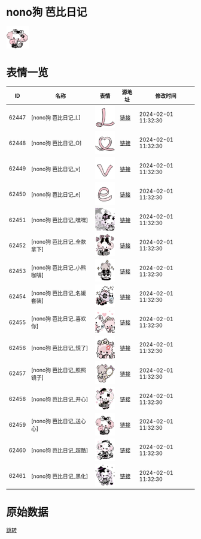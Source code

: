 # nono狗 芭比日记

<img src="./cover.png" height="60" alt="cover" />

# 表情一览

|ID|名称|表情|源地址|修改时间|
|----|----|----|----|----|
|62447|[nono狗 芭比日记_L]|<img src="./pic/062447_%5Bnono狗 芭比日记_L%5D.png" height="60" alt="L"/>|[链接](https://i0.hdslb.com/bfs/garb/7748b5feaf90c803c877a26d626517af12cd3132.png)|2024-02-01 11:32:30|
|62448|[nono狗 芭比日记_O]|<img src="./pic/062448_%5Bnono狗 芭比日记_O%5D.png" height="60" alt="O"/>|[链接](https://i0.hdslb.com/bfs/garb/291fd37fbdd292a2d86dc94ef85ca848d446cfa2.png)|2024-02-01 11:32:30|
|62449|[nono狗 芭比日记_v]|<img src="./pic/062449_%5Bnono狗 芭比日记_v%5D.png" height="60" alt="v"/>|[链接](https://i0.hdslb.com/bfs/garb/5de7c746c553bd860fa9d845de67ccae010c361b.png)|2024-02-01 11:32:30|
|62450|[nono狗 芭比日记_e]|<img src="./pic/062450_%5Bnono狗 芭比日记_e%5D.png" height="60" alt="e"/>|[链接](https://i0.hdslb.com/bfs/garb/c11b0543157101054406e1506a9133406e86809c.png)|2024-02-01 11:32:30|
|62451|[nono狗 芭比日记_嘿嘿]|<img src="./pic/062451_%5Bnono狗 芭比日记_嘿嘿%5D.png" height="60" alt="嘿嘿"/>|[链接](https://i0.hdslb.com/bfs/garb/7bdacd8f9a8f48dcb4074ade6971caac23d554d1.png)|2024-02-01 11:32:30|
|62452|[nono狗 芭比日记_全款拿下]|<img src="./pic/062452_%5Bnono狗 芭比日记_全款拿下%5D.png" height="60" alt="全款拿下"/>|[链接](https://i0.hdslb.com/bfs/garb/d19589e40ac247d995f51702ba29d86edb5bea07.png)|2024-02-01 11:32:30|
|62453|[nono狗 芭比日记_小熊咖啡]|<img src="./pic/062453_%5Bnono狗 芭比日记_小熊咖啡%5D.png" height="60" alt="小熊咖啡"/>|[链接](https://i0.hdslb.com/bfs/garb/171ac412c5c9ecef3192733cea5f54ec8889bf0b.png)|2024-02-01 11:32:30|
|62454|[nono狗 芭比日记_名媛套装]|<img src="./pic/062454_%5Bnono狗 芭比日记_名媛套装%5D.png" height="60" alt="名媛套装"/>|[链接](https://i0.hdslb.com/bfs/garb/e2414d9bc4fc9600cd748234a529710cdef5f7f5.png)|2024-02-01 11:32:30|
|62455|[nono狗 芭比日记_喜欢你]|<img src="./pic/062455_%5Bnono狗 芭比日记_喜欢你%5D.png" height="60" alt="喜欢你"/>|[链接](https://i0.hdslb.com/bfs/garb/918d315c5e8042b8d598d112de22918848afe0d4.png)|2024-02-01 11:32:30|
|62456|[nono狗 芭比日记_慌了]|<img src="./pic/062456_%5Bnono狗 芭比日记_慌了%5D.png" height="60" alt="慌了"/>|[链接](https://i0.hdslb.com/bfs/garb/eeee09f8fccb97c62e52fccf42188b31cb15658c.png)|2024-02-01 11:32:30|
|62457|[nono狗 芭比日记_照照镜子]|<img src="./pic/062457_%5Bnono狗 芭比日记_照照镜子%5D.png" height="60" alt="照照镜子"/>|[链接](https://i0.hdslb.com/bfs/garb/5670619005393fee487ed3bf294515c1a9e0f488.png)|2024-02-01 11:32:30|
|62458|[nono狗 芭比日记_开心]|<img src="./pic/062458_%5Bnono狗 芭比日记_开心%5D.png" height="60" alt="开心"/>|[链接](https://i0.hdslb.com/bfs/garb/f00449a294f85664f6a089844277385ddd67280d.png)|2024-02-01 11:32:30|
|62459|[nono狗 芭比日记_送心心]|<img src="./pic/062459_%5Bnono狗 芭比日记_送心心%5D.png" height="60" alt="送心心"/>|[链接](https://i0.hdslb.com/bfs/garb/447e022a9cc6ae69bce8e83f8ad9d009571f164c.png)|2024-02-01 11:32:30|
|62460|[nono狗 芭比日记_超酷]|<img src="./pic/062460_%5Bnono狗 芭比日记_超酷%5D.png" height="60" alt="超酷"/>|[链接](https://i0.hdslb.com/bfs/garb/1d1e0642f53ca99118e4f124eddfb5b9e42f7f35.png)|2024-02-01 11:32:30|
|62461|[nono狗 芭比日记_黑化]|<img src="./pic/062461_%5Bnono狗 芭比日记_黑化%5D.png" height="60" alt="黑化"/>|[链接](https://i0.hdslb.com/bfs/garb/07e1b2ec9930678e2dfcfb6a499a637eb434aba3.png)|2024-02-01 11:32:30|

# 原始数据

[跳转](./raw.json)

